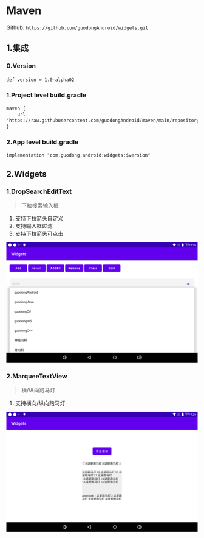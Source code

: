 # Maven

Github: `https://github.com/guodongAndroid/widgets.git`

## 1.集成

### 0.Version

`def version = 1.0-alpha02`

### 1.Project level build.gradle

```
maven {
	url "https://raw.githubusercontent.com/guodongAndroid/maven/main/repository/"
}
```

### 2.App level build.gradle

```
implementation "com.guodong.android:widgets:$version"
```

## 2.Widgets

### 1.DropSearchEditText

> 下拉搜索输入框

1. 支持下拉箭头自定义
2. 支持输入框过滤
3. 支持下拉箭头可点击

![DropSearchEditText](./pic/DropSearchEditText.png)

### 2.MarqueeTextView

> 横/纵向跑马灯

1. 支持横向/纵向跑马灯

![MarqueeTextView](./pic/MarqueeTextView.png)

